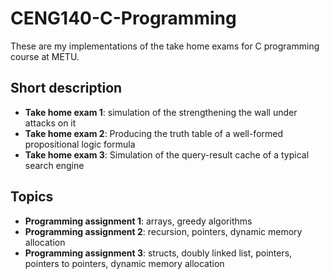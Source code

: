 # CENG140-C-Programming 

These are my implementations of the take home exams for C programming course at METU. 

## Short description
- **Take home exam 1**:  simulation of the strengthening the wall under attacks on it
- **Take home exam 2**:  Producing the truth table of a well-formed propositional logic formula
- **Take home exam 3**:  Simulation of the query-result cache of a typical search engine


## Topics

- **Programming assignment 1**: arrays, greedy algorithms
- **Programming assignment 2**: recursion, pointers, dynamic memory allocation
- **Programming assignment 3**: structs, doubly linked list, pointers, pointers to pointers, dynamic memory allocation



